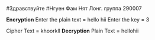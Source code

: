 #Здравствуйте
#Нгуен Фам Нят Лонг. группа 290007

**********Encryption**********
Enter the plain text = hello hii
Enter the key = 3

Cipher Text = khoorkll
**********Decryption**********
Plain Text = hellohii
